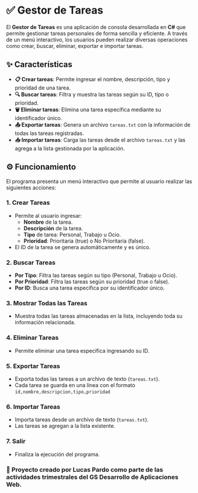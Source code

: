 # ✅ Gestor de Tareas

El **Gestor de Tareas** es una aplicación de consola desarrollada en **C#** que permite gestionar tareas personales de forma sencilla y eficiente. A través de un menú interactivo, los usuarios pueden realizar diversas operaciones como crear, buscar, eliminar, exportar e importar tareas.

## ✨ Características

- **📋 Crear tareas**: Permite ingresar el nombre, descripción, tipo y prioridad de una tarea.
- **🔍 Buscar tareas**: Filtra y muestra las tareas según su ID, tipo o prioridad.
- **🗑️ Eliminar tareas**: Elimina una tarea específica mediante su identificador único.
- **📤 Exportar tareas**: Genera un archivo `tareas.txt` con la información de todas las tareas registradas.
- **📥 Importar tareas**: Carga las tareas desde el archivo `tareas.txt` y las agrega a la lista gestionada por la aplicación.

## ⚙️ Funcionamiento

El programa presenta un menú interactivo que permite al usuario realizar las siguientes acciones:

### 1. Crear Tareas
- Permite al usuario ingresar:
  - **Nombre** de la tarea.
  - **Descripción** de la tarea.
  - **Tipo** de tarea: Personal, Trabajo u Ocio.
  - **Prioridad**: Prioritaria (true) o No Prioritaria (false).
- El ID de la tarea se genera automáticamente y es único.

### 2. Buscar Tareas
- **Por Tipo**: Filtra las tareas según su tipo (Personal, Trabajo u Ocio).
- **Por Prioridad**: Filtra las tareas según su prioridad (true o false).
- **Por ID**: Busca una tarea específica por su identificador único.

### 3. Mostrar Todas las Tareas
- Muestra todas las tareas almacenadas en la lista, incluyendo toda su información relacionada.

### 4. Eliminar Tareas
- Permite eliminar una tarea específica ingresando su ID.

### 5. Exportar Tareas
- Exporta todas las tareas a un archivo de texto (`tareas.txt`).
- Cada tarea se guarda en una línea con el formato `id,nombre,descripcion,tipo,prioridad`

### 6. Importar Tareas
- Importa tareas desde un archivo de texto (`tareas.txt`).
- Las tareas se agregan a la lista existente.

### 7. Salir
- Finaliza la ejecución del programa.

### 📢 Proyecto creado por Lucas Pardo como parte de las actividades trimestrales del GS Desarrollo de Aplicaciones Web. 
